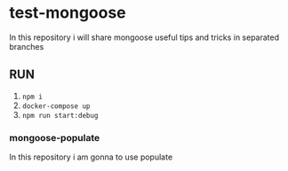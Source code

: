 # test-mongoose

In this repository i will share mongoose useful tips and tricks in separated branches

## RUN

1. `npm i`
2. `docker-compose up`
3. `npm run start:debug`

### mongoose-populate

In this repository i am gonna to use populate